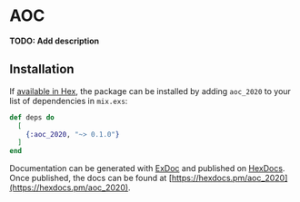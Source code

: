 # AOC

**TODO: Add description**

## Installation

If [available in Hex](https://hex.pm/docs/publish), the package can be installed
by adding `aoc_2020` to your list of dependencies in `mix.exs`:

```elixir
def deps do
  [
    {:aoc_2020, "~> 0.1.0"}
  ]
end
```

Documentation can be generated with [ExDoc](https://github.com/elixir-lang/ex_doc)
and published on [HexDocs](https://hexdocs.pm). Once published, the docs can
be found at [https://hexdocs.pm/aoc_2020](https://hexdocs.pm/aoc_2020).

